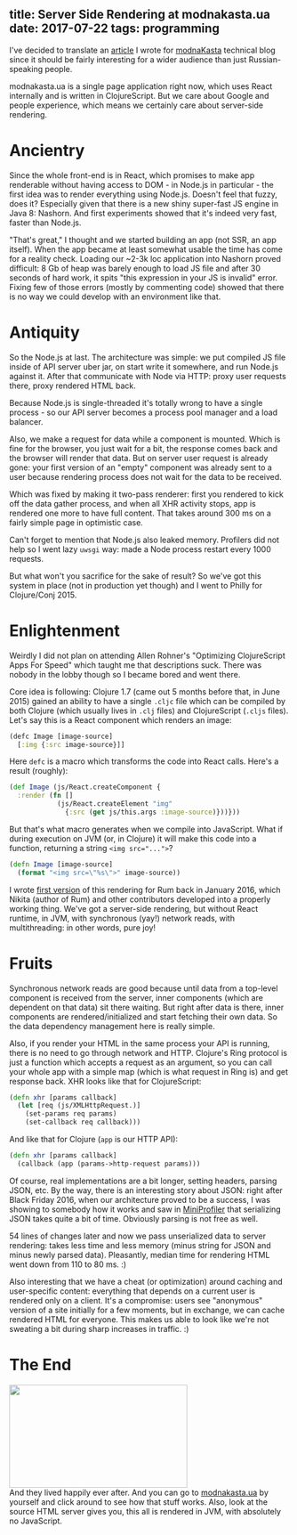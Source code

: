 title: Server Side Rendering at modnakasta.ua
date: 2017-07-22
tags: programming
----


I've decided to translate an [article][] I wrote
for [modnaKasta](https://modnakasta.ua) technical blog since it should be
fairly interesting for a wider audience than just Russian-speaking people.

[article]: https://medium.com/engikasta/server-side-rendering-b5b11dfe2400

modnakasta.ua is a single page application right now, which uses React
internally and is written in ClojureScript. But we care about Google and people
experience, which means we certainly care about server-side rendering.

# Ancientry

Since the whole front-end is in React, which promises to make app renderable
without having access to DOM - in Node.js in particular - the first idea was to
render everything using Node.js. Doesn't feel that fuzzy, does it? Especially
given that there is a new shiny super-fast JS engine in Java 8: Nashorn. And
first experiments showed that it's indeed very fast, faster than Node.js.

"That's great," I thought and we started building an app (not SSR, an app
itself). When the app became at least somewhat usable the time has come for a
reality check. Loading our ~2-3k loc application into Nashorn proved difficult:
8 Gb of heap was barely enough to load JS file and after 30 seconds of hard work,
it spits "this expression in your JS is invalid" error. Fixing few of
those errors (mostly by commenting code) showed that there is no way we could
develop with an environment like that.

# Antiquity

So the Node.js at last. The architecture was simple: we put compiled JS file inside
of API server uber jar, on start write it somewhere, and run Node.js against
it. After that communicate with Node via HTTP: proxy user requests there, proxy
rendered HTML back.

Because Node.js is single-threaded it's totally wrong to have a single process -
so our API server becomes a process pool manager and a load balancer.

Also, we make a request for data while a component is mounted. Which is fine for
the browser, you just wait for a bit, the response comes back and the browser
will render that data. But on server user request is already gone: your first
version of an "empty" component was already sent to a user because rendering
process does not wait for the data to be received.

Which was fixed by making it two-pass renderer: first you rendered to kick off
the data gather process, and when all XHR activity stops, app is rendered one
more to have full content. That takes around 300 ms on a fairly simple page in
optimistic case.

Can't forget to mention that Node.js also leaked memory. Profilers did not help
so I went lazy `uwsgi` way: made a Node process restart every 1000 requests.

But what won't you sacrifice for the sake of result? So we've got this system in
place (not in production yet though) and I went to Philly for Clojure/Conj 2015.

# Enlightenment

Weirdly I did not plan on attending Allen Rohner's "Optimizing ClojureScript
Apps For Speed" which taught me that descriptions suck. There was nobody in the
lobby though so I became bored and went there.

Core idea is following: Clojure 1.7 (came out 5 months before that, in June 2015)
gained an ability to have a single `.cljc` file which can be compiled by both
Clojure (which usually lives in `.clj` files) and ClojureScript (`.cljs`
files). Let's say this is a React component which renders an image:

```clj
(defc Image [image-source]
  [:img {:src image-source}]]
```

Here `defc` is a macro which transforms the code into React calls. Here's a
result (roughly):

```clj
(def Image (js/React.createComponent {
  :render (fn []
            (js/React.createElement "img" 
              {:src (get js/this.args :image-source)}))})) 
```

But that's what macro generates when we compile into JavaScript. What if during
execution on JVM (or, in Clojure) it will make this code into a function,
returning a string `<img src="...">`?

```clj
(defn Image [image-source]
  (format "<img src=\"%s\">" image-source))
```

I wrote [first version][1] of this rendering for Rum back in January 2016, which
Nikita (author of Rum) and other contributors developed into a properly working
thing. We've got a server-side rendering, but without React runtime, in JVM,
with synchronous (yay!) network reads, with multithreading: in other words, pure
joy!

[1]: https://github.com/tonsky/rum/commit/5add8dfb4d1e077b0b63a9b2eb76d77ec593817d


# Fruits

Synchronous network reads are good because until data from a top-level component
is received from the server, inner components (which are dependent on that data)
sit there waiting. But right after data is there, inner components are
rendered/initialized and start fetching their own data. So the data dependency
management here is really simple.

Also, if you render your HTML in the same process your API is running, there is
no need to go through network and HTTP. Clojure's Ring protocol is just a
function which accepts a request as an argument, so you can call your whole app
with a simple map (which is what request in Ring is) and get response back. XHR
looks like that for ClojureScript:

```clj
(defn xhr [params callback]
  (let [req (js/XMLHttpRequest.)]
    (set-params req params)
    (set-callback req callback)))
```

And like that for Clojure (`app` is our HTTP API):

```clj
(defn xhr [params callback]
  (callback (app (params->http-request params)))
```

Of course, real implementations are a bit longer, setting headers, parsing JSON,
etc. By the way, there is an interesting story about JSON: right after Black
Friday 2016, when our architecture proved to be a success, I was showing to
somebody how it works and saw in [MiniProfiler][] that serializing JSON takes
quite a bit of time. Obviously parsing is not free as well.

[MiniProfiler]: http://miniprofiler.com/

54 lines of changes later and now we pass unserialized data to server rendering:
takes less time and less memory (minus string for JSON and minus newly parsed
data). Pleasantly, median time for rendering HTML went down from 110 to 80
ms. :)

Also interesting that we have a cheat (or optimization) around caching and
user-specific content: everything that depends on a current user is rendered
only on a client. It's a compromise: users see "anonymous" version of a site
initially for a few moments, but in exchange, we can cache rendered HTML for
everyone. This makes us able to look like we're not sweating a bit during sharp
increases in traffic. :)

# The End

<div class="flex-left flex-wrap">
<div class="unit unit-1-on-mobile">
<a href="https://modnakasta.ua"><img width=320 height=185 src="../mk-img.jpg"/></a>
</div>

<div class="unit">
And they lived happily ever after. And you can go to <a
href="https://modnakasta.ua">modnakasta.ua</a> by yourself and click around to
see how that stuff works. Also, look at the source HTML server gives you, this all
is rendered in JVM, with absolutely no JavaScript.
</div>
</div>
